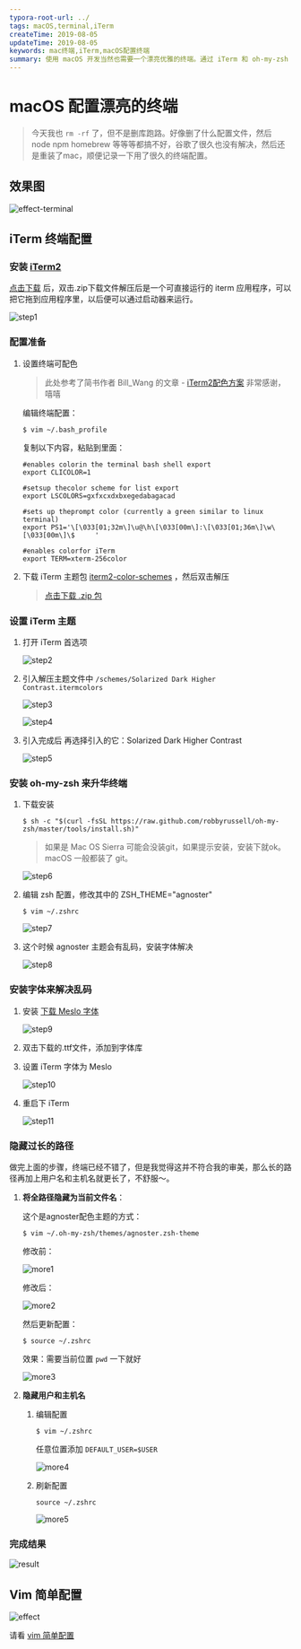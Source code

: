 ```yaml
---
typora-root-url: ../
tags: macOS,terminal,iTerm
createTime: 2019-08-05
updateTime: 2019-08-05
keywords: mac终端,iTerm,macOS配置终端
summary: 使用 macOS 开发当然也需要一个漂亮优雅的终端。通过 iTerm 和 oh-my-zsh 让终端具有更好的使用效果。
---
```


# macOS 配置漂亮的终端

> 今天我也 `rm -rf` 了，但不是删库跑路。好像删了什么配置文件，然后 node npm homebrew 等等等都搞不好，谷歌了很久也没有解决，然后还是重装了mac，顺便记录一下用了很久的终端配置。

## 效果图

![effect-terminal](/images/macos/1/effect.png)

## iTerm 终端配置

### 安装 [iTerm2](https://www.iterm2.com/) 

[点击下载](https://iterm2.com/downloads/stable/latest) 后，双击.zip下载文件解压后是一个可直接运行的 iterm 应用程序，可以把它拖到应用程序里，以后便可以通过启动器来运行。

![step1](/images/macos/1/step1.png)

### 配置准备

1. 设置终端可配色

   > 此处参考了简书作者 Bill_Wang 的文章 - [iTerm2配色方案](https://www.jianshu.com/p/33deff6b8a63) 非常感谢，嘻嘻

   编辑终端配置：

   ```shell
   $ vim ~/.bash_profile
   ```

   复制以下内容，粘贴到里面：

   ```
   #enables colorin the terminal bash shell export
   export CLICOLOR=1
   
   #setsup thecolor scheme for list export
   export LSCOLORS=gxfxcxdxbxegedabagacad
    
   #sets up theprompt color (currently a green similar to linux terminal)
   export PS1='\[\033[01;32m\]\u@\h\[\033[00m\]:\[\033[01;36m\]\w\[\033[00m\]\$     '
   
   #enables colorfor iTerm
   export TERM=xterm-256color
   ```

2. 下载 iTerm 主题包 [iterm2-color-schemes](https://iterm2colorschemes.com/) ，然后双击解压

   > [点击下载 .zip 包](https://github.com/mbadolato/iTerm2-Color-Schemes/zipball/master)

### 设置 iTerm 主题

1. 打开 iTerm 首选项

   ![step2](/images/macos/1/step2.png)

2. 引入解压主题文件中 `/schemes/Solarized Dark Higher Contrast.itermcolors` 

   ![step3](/images/macos/1/step3.png)

   ![step4](/images/macos/1/step4.png)

3. 引入完成后 再选择引入的它：Solarized Dark Higher Contrast

   ![step5](/images/macos/1/step5.png)

### 安装 oh-my-zsh 来升华终端

1. 下载安装

   ```shell
   $ sh -c "$(curl -fsSL https://raw.github.com/robbyrussell/oh-my-zsh/master/tools/install.sh)"
   ```

   > 如果是 Mac OS Sierra 可能会没装git，如果提示安装，安装下就ok。macOS 一般都装了 git。

   ![step6](/images/macos/1/step6.png)

2. 编辑 zsh 配置，修改其中的 ZSH_THEME="agnoster"

   ```shell
   $ vim ~/.zshrc
   ```

   ![step7](/images/macos/1/step7.png)

3. 这个时候 agnoster 主题会有乱码，安装字体解决

   ![step8](/images/macos/1/step8.png)

### 安装字体来解决乱码

1. 安装 [下载 Meslo 字体](https://github.com/powerline/fonts/blob/master/Meslo%20Slashed/Meslo%20LG%20M%20Regular%20for%20Powerline.ttf)

   ![step9](/images/macos/1/step9.png)

2. 双击下载的.ttf文件，添加到字体库

3. 设置 iTerm 字体为 Meslo

   ![step10](/images/macos/1/step10.png)

4. 重启下 iTerm

   ![step11](/images/macos/1/step11.png)

### 隐藏过长的路径

做完上面的步骤，终端已经不错了，但是我觉得这并不符合我的审美，那么长的路径再加上用户名和主机名就更长了，不舒服～。

1. **将全路径隐藏为当前文件名**：

   这个是agnoster配色主题的方式：

   ```shell
   $ vim ~/.oh-my-zsh/themes/agnoster.zsh-theme
   ```

   修改前：

   ![more1](/images/macos/1/more1.png)

   修改后：

   ![more2](/images/macos/1/more2.png)

   然后更新配置：

   ```shell
   $ source ~/.zshrc
   ```

   效果：需要当前位置 `pwd` 一下就好

   ![more3](/images/macos/1/more3.png)

2. **隐藏用户和主机名**

   1. 编辑配置

      ```shell
      $ vim ~/.zshrc
      ```

      任意位置添加 `DEFAULT_USER=$USER` 

      ![more4](/images/macos/1/more4.png)

   2. 刷新配置

      ```shell
      source ~/.zshrc
      ```

      ![more5](/images/macos/1/more5.png)

### 完成结果

![result](/images/macos/1/result.png)

## Vim 简单配置

![effect](/images/macos/1/effect.png)

请看 [vim 简单配置](https://anandzhang.com/posts/macos/2)